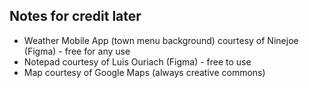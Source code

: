 ## Notes for credit later

* Weather Mobile App (town menu background) courtesy of Ninejoe (Figma) - free for any use
* Notepad courtesy of Luis Ouriach (Figma) - free to use
* Map courtesy of Google Maps (always creative commons)
